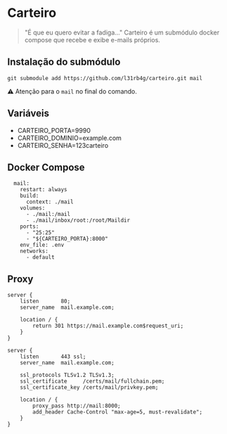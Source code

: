 # Carteiro
> "É que eu quero evitar a fadiga..."
Carteiro é um submódulo docker compose que recebe e exibe e-mails próprios.


## Instalação do submódulo
```
git submodule add https://github.com/l31rb4g/carteiro.git mail
```
⚠ Atenção para o `mail` no final do comando.


## Variáveis
- CARTEIRO_PORTA=9990
- CARTEIRO_DOMINIO=example.com
- CARTEIRO_SENHA=123carteiro


## Docker Compose
```
  mail:
    restart: always
    build:
      context: ./mail
    volumes:
      - ./mail:/mail
      - ./mail/inbox/root:/root/Maildir
    ports:
      - "25:25"
      - "${CARTEIRO_PORTA}:8000"
    env_file: .env
    networks:
      - default
```


## Proxy
```
server {
    listen       80;
    server_name  mail.example.com;

    location / {
        return 301 https://mail.example.com$request_uri;
    }
}

server {
    listen       443 ssl;
    server_name  mail.example.com;

    ssl_protocols TLSv1.2 TLSv1.3;
    ssl_certificate     /certs/mail/fullchain.pem;
    ssl_certificate_key /certs/mail/privkey.pem;

    location / {
        proxy_pass http://mail:8000;
        add_header Cache-Control "max-age=5, must-revalidate";
    }
}
```

